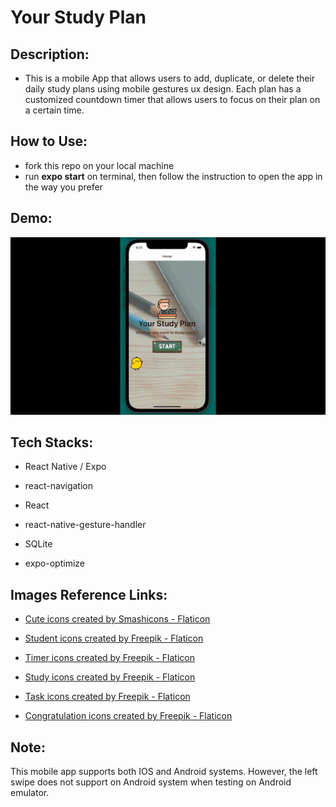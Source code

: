 # Your Study Plan

## Description:

- This is a mobile App that allows users to add, duplicate, or delete their daily study plans using mobile gestures ux design. Each plan has a customized countdown timer that allows users to focus on their plan on a certain time.

## How to Use:

- fork this repo on your local machine
- run **expo start** on terminal, then follow the instruction to open the app in the way you prefer

## Demo:

![demo-gif](./assets/demo.gif)

## Tech Stacks:

- React Native / Expo

- react-navigation

- React

- react-native-gesture-handler

- SQLite
- expo-optimize

## Images Reference Links:

- <a href="https://www.flaticon.com/free-icons/cute" title="cute icons">Cute icons created by Smashicons - Flaticon</a>

- <a href="https://www.flaticon.com/free-icons/student" title="student icons">Student icons created by Freepik - Flaticon</a>

- <a href="https://www.flaticon.com/free-icons/timer" title="timer icons">Timer icons created by Freepik - Flaticon</a>

- <a href="https://www.flaticon.com/free-icons/study" title="study icons">Study icons created by Freepik - Flaticon</a>

- <a href="https://www.flaticon.com/free-icons/task" title="task icons">Task icons created by Freepik - Flaticon</a>

- <a href="https://www.flaticon.com/free-icons/congratulation" title="congratulation icons">Congratulation icons created by Freepik - Flaticon</a>

## Note:

This mobile app supports both IOS and Android systems. However, the left swipe does not support on Android system when testing on Android emulator.
